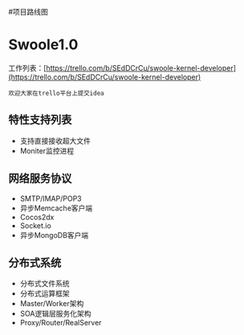 #项目路线图

Swoole1.0
====

工作列表：[https://trello.com/b/SEdDCrCu/swoole-kernel-developer](https://trello.com/b/SEdDCrCu/swoole-kernel-developer)
```
欢迎大家在trello平台上提交idea
```


特性支持列表
-----
* 支持直接接收超大文件
* Moniter监控进程

网络服务协议
-----
* SMTP/IMAP/POP3
* 异步Memcache客户端
* Cocos2dx
* Socket.io
* 异步MongoDB客户端

分布式系统
-----
* 分布式文件系统
* 分布式运算框架
* Master/Worker架构
* SOA逻辑层服务化架构
* Proxy/Router/RealServer
